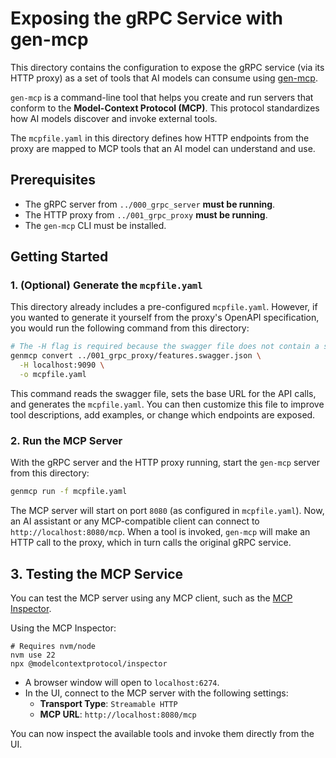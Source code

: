 # Exposing the gRPC Service with gen-mcp

This directory contains the configuration to expose the gRPC service (via its HTTP proxy) as a set of tools that AI models can consume using [gen-mcp](https://github.com/genmcp/gen-mcp).

`gen-mcp` is a command-line tool that helps you create and run servers that conform to the **Model-Context Protocol (MCP)**. This protocol standardizes how AI models discover and invoke external tools.

The `mcpfile.yaml` in this directory defines how HTTP endpoints from the proxy are mapped to MCP tools that an AI model can understand and use.

## Prerequisites

- The gRPC server from `../000_grpc_server` **must be running**.
- The HTTP proxy from `../001_grpc_proxy` **must be running**.
- The `gen-mcp` CLI must be installed.

## Getting Started

### 1. (Optional) Generate the `mcpfile.yaml`

This directory already includes a pre-configured `mcpfile.yaml`. However, if you wanted to generate it yourself from the proxy's OpenAPI specification, you would run the following command from this directory:

```bash
# The -H flag is required because the swagger file does not contain a server URL.
genmcp convert ../001_grpc_proxy/features.swagger.json \
  -H localhost:9090 \
  -o mcpfile.yaml
```

This command reads the swagger file, sets the base URL for the API calls, and generates the `mcpfile.yaml`. You can then customize this file to improve tool descriptions, add examples, or change which endpoints are exposed.

### 2. Run the MCP Server

With the gRPC server and the HTTP proxy running, start the `gen-mcp` server from this directory:

```bash
genmcp run -f mcpfile.yaml
```

The MCP server will start on port `8080` (as configured in `mcpfile.yaml`). Now, an AI assistant or any MCP-compatible client can connect to `http://localhost:8080/mcp`. When a tool is invoked, `gen-mcp` will make an HTTP call to the proxy, which in turn calls the original gRPC service.

## 3. Testing the MCP Service

You can test the MCP server using any MCP client, such as the [MCP Inspector](https://github.com/modelcontextprotocol/inspector).

Using the MCP Inspector:
```shell
# Requires nvm/node
nvm use 22
npx @modelcontextprotocol/inspector
```
- A browser window will open to `localhost:6274`.
- In the UI, connect to the MCP server with the following settings:
    - **Transport Type**: `Streamable HTTP`
    - **MCP URL**: `http://localhost:8080/mcp`

You can now inspect the available tools and invoke them directly from the UI.
